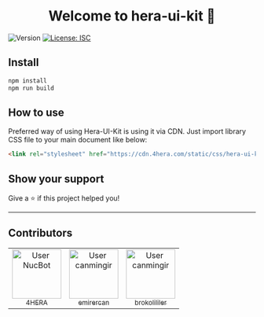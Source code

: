 <h1 align="center">Welcome to hera-ui-kit 👋</h1>
<p>
  <img alt="Version" src="https://img.shields.io/badge/version-1.0.0-blue.svg?cacheSeconds=2592000" />
  <a href="#" target="_blank">
    <img alt="License: ISC" src="https://img.shields.io/badge/License-ISC-yellow.svg" />
  </a>
</p>

## Install

```sh
npm install
npm run build
```

## How to use

Preferred way of using Hera-UI-Kit is using it via CDN. Just import library CSS file to your main document like below:

```html
<link rel="stylesheet" href="https://cdn.4hera.com/static/css/hera-ui-kit.css" />
```

## Show your support

Give a ⭐️ if this project helped you!

***

## Contributors

<!-- NucBot -->

<table><tr><td align="center"><a href="https://github.com/4hera"><img src="https://avatars.githubusercontent.com/u/130228897?v=4" width="100px;" alt="User NucBot"/><br/><sub>4HERA</sub></a></td><td align="center"><a href="https://github.com/emirercan"><img src="https://avatars.githubusercontent.com/u/105988553?v=4" width="100px;" alt="User canmingir"/><br/><sub>emirercan</sub></a></td><td align="center"><a href="https://github.com/brokolililer"><img src="https://avatars.githubusercontent.com/u/41168623?v=4" width="100px;" alt="User canmingir"/><br/><sub>brokolililer</sub></a></td></table>

<br/>